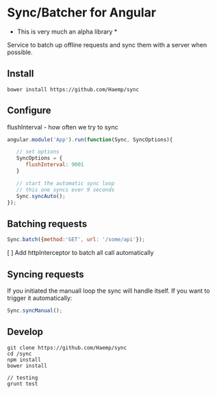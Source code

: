 Sync/Batcher for Angular
====
* This is very much an alpha library *

Service to batch up offline requests and sync them with a server when possible.

## Install ##
```
bower install https://github.com/Haemp/sync
```

## Configure ##
flushInterval - how often we try to sync

```javascript
angular.module('App').run(function(Sync, SyncOptions){

   // set options
   SyncOptions = {
      flushInterval: 9001
   }

   // start the automatic sync loop
   // this one syncs ever 9 seconds
   Sync.syncAuto();
});
```

## Batching requests ##

```javascript
Sync.batch({method:'GET', url: '/some/api'});
```
[ ] Add httpInterceptor to batch all call automatically

## Syncing requests ##
If you initiated the manuall loop the sync will handle itself. If you want to
trigger it automatically:

```javascript
Sync.syncManual();
```


## Develop ##
```
git clone https://github.com/Haemp/sync
cd /sync
npm install
bower install

// testing
grunt test
```
